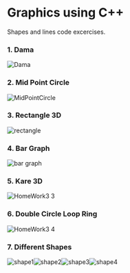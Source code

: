 # Graphics using C++
Shapes and lines code excercises.

### **1. Dama**
![Dama](https://user-images.githubusercontent.com/72408025/124647143-40e6d200-de9e-11eb-9441-a4c311205738.jpg)

### **2. Mid Point Circle**
![MidPointCircle](https://user-images.githubusercontent.com/72408025/124647294-7095da00-de9e-11eb-906a-ff5126c7a962.jpg)

### **3. Rectangle 3D**
![rectangle](https://user-images.githubusercontent.com/72408025/124647457-a9ce4a00-de9e-11eb-9232-7daffb2ebeb0.jpg)

### **4. Bar Graph**
![bar graph](https://user-images.githubusercontent.com/72408025/124647759-0d587780-de9f-11eb-9855-27c5acb07126.jpg)

### **5. Kare 3D**
![HomeWork3 3](https://user-images.githubusercontent.com/72408025/124647877-324cea80-de9f-11eb-923f-a7fb619b613e.jpg)

### **6. Double Circle Loop Ring**
![HomeWork3 4](https://user-images.githubusercontent.com/72408025/124648014-5d373e80-de9f-11eb-806a-c675a18404d2.jpg)

### **7. Different Shapes**
![shape1](https://user-images.githubusercontent.com/72408025/124648221-adae9c00-de9f-11eb-8929-7a7d474c3ebc.jpg)![shape2](https://user-images.githubusercontent.com/72408025/124648534-0b42e880-dea0-11eb-9b95-69282a5d97d5.jpg)![shape3](https://user-images.githubusercontent.com/72408025/124648393-e0589480-de9f-11eb-83ed-d3b9ad8703f1.jpg)![shape4](https://user-images.githubusercontent.com/72408025/124648546-10a03300-dea0-11eb-90e7-eeab7ca158cf.jpg)



